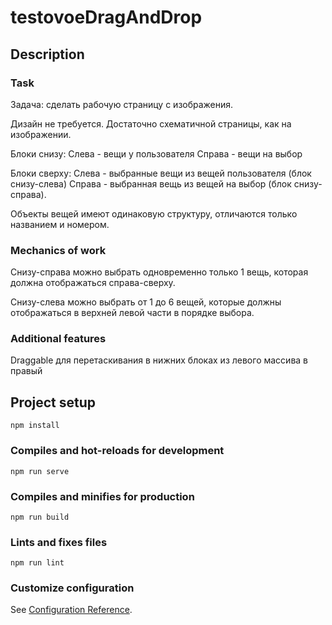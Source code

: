 # testovoeDragAndDrop

## Description

### Task

Задача: сделать рабочую страницу с изображения.

Дизайн не требуется. Достаточно схематичной страницы, как на изображении.

Блоки снизу:
Слева - вещи у пользователя
Справа - вещи на выбор

Блоки сверху:
Слева - выбранные вещи из вещей пользователя (блок снизу-слева)
Справа - выбранная вещь из вещей на выбор (блок снизу-справа).

Объекты вещей имеют одинаковую структуру, отличаются только названием и номером.

### Mechanics of work

Снизу-справа можно выбрать одновременно только 1 вещь, которая должна отображаться справа-сверху.

Снизу-слева можно выбрать от 1 до 6 вещей, которые должны отображаться в верхней левой части в порядке выбора.

### Additional features

Draggable для перетаскивания в нижних блоках из левого массива в правый

## Project setup
```
npm install
```

### Compiles and hot-reloads for development
```
npm run serve
```

### Compiles and minifies for production
```
npm run build
```

### Lints and fixes files
```
npm run lint
```

### Customize configuration
See [Configuration Reference](https://cli.vuejs.org/config/).
